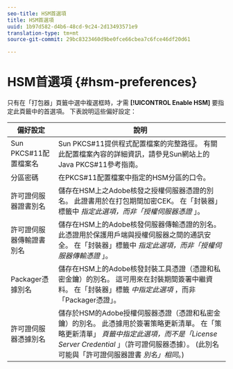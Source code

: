 ```yaml
---
seo-title: HSM首選項
title: HSM首選項
uuid: 1b97d582-d4b6-48cd-9c24-2d13493571e9
translation-type: tm+mt
source-git-commit: 29bc8323460d9be0fce66cbea7c6fce46df20d61

---
```



# HSM首選項 {#hsm-preferences}

只有在「打包器」頁籤中選中複選框時，才需 **[!UICONTROL Enable HSM]** 要指定此頁籤中的首選項。 下表說明這些偏好設定：

| 偏好設定 | 說明 |
|---|---|
| Sun PKCS#11配置檔案名 | Sun PKCS#11提供程式配置檔案的完整路徑。 有關此配置檔案內容的詳細資訊，請參見Sun網站上的Java PKCS#11參考指南。 |
| 分區密碼 | 在PKCS#11配置檔案中指定的HSM分區的口令。 |
| 許可證伺服器證書別名 | 儲存在HSM上之Adobe核發之授權伺服器憑證的別名。 此證書用於在打包期間加密CEK。 在「封裝器」標籤中 *指定此選項，而非「授權伺服器憑證* 」。 |
| 許可證伺服器傳輸證書別名 | 儲存在HSM上的Adobe核發伺服器傳輸憑證的別名。 此憑證用於保護用戶端與授權伺服器之間的通訊安全。 在「封裝器」標籤中 *指定此選項，而非「授權伺服器傳輸憑證* 」。 |
| Packager憑據別名 | 儲存在HSM上的Adobe核發封裝工具憑證（憑證和私密金鑰）的別名。 這可用來在封裝期間簽署中繼資料。 在「封裝器」標籤 *中指定此選項* ，而非「Packager憑證」。 |
| 許可證伺服器憑據別名 | 儲存於HSM的Adobe授權伺服器憑證（憑證和私密金鑰）的別名。 此憑據用於簽署策略更新清單。 在「策略更新清單」 *頁籤中指定此選項，而不是「License Server Credential* 」（許可證伺服器憑據）。 (此別名可能與「許可證伺服器證書 *別名」相同*。) |

